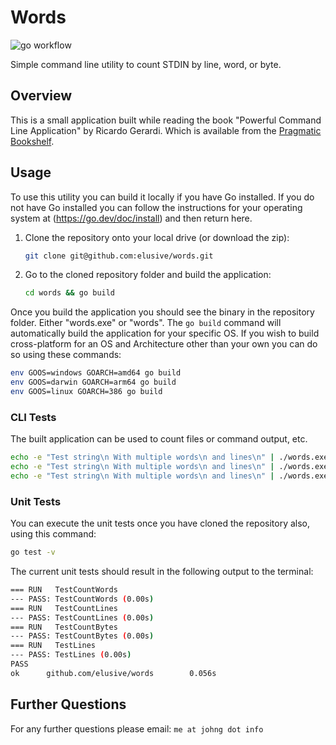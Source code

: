 # Words 
![go workflow](https://github.com/elusive/words/actions/workflows/go.yml/badge.svg)

Simple command line utility to count STDIN by line, word, or byte.

## Overview
This is a small application built while reading the book "Powerful Command Line Application" by Ricardo Gerardi. 
Which is available from the [Pragmatic Bookshelf](https://pragprog.com/titles/rggo/powerful-command-line-applications-in-god).

## Usage
To use this utility you can build it locally if you have Go installed.  If you do not have Go installed you can follow the 
instructions for your operating system at (https://go.dev/doc/install) and then return here.

1. Clone the repository onto your local drive (or download the zip):
   ```bash
   git clone git@github.com:elusive/words.git
   ```
2. Go to the cloned repository folder and build the application:
   ```bash
   cd words && go build
   ```

Once you build the application you should see the binary in the repository folder.  Either "words.exe" or "words". The 
`go build` command will automatically build the application for your specific OS.  If you wish to build cross-platform
for an OS and Architecture other than your own you can do so using these commands:
```bash
env GOOS=windows GOARCH=amd64 go build
env GOOS=darwin GOARCH=arm64 go build
env GOOS=linux GOARCH=386 go build
```

### CLI Tests
The built application can be used to count files or command output, etc.
```bash
echo -e "Test string\n With multiple words\n and lines\n" | ./words.exe      # 7 words
echo -e "Test string\n With multiple words\n and lines\n" | ./words.exe -l   # 4 lines
echo -e "Test string\n With multiple words\n and lines\n" | ./words.exe -l   # 45 bytes
```

### Unit Tests
You can execute the unit tests once you have cloned the repository also, using this command:
```bash
go test -v
```

The current unit tests should result in the following output to the terminal:
```bash
=== RUN   TestCountWords
--- PASS: TestCountWords (0.00s)
=== RUN   TestCountLines
--- PASS: TestCountLines (0.00s)
=== RUN   TestCountBytes
--- PASS: TestCountBytes (0.00s)
=== RUN   TestLines
--- PASS: TestLines (0.00s)
PASS
ok      github.com/elusive/words        0.056s
```

## Further Questions
For any further questions please email:  `me at johng dot info`
